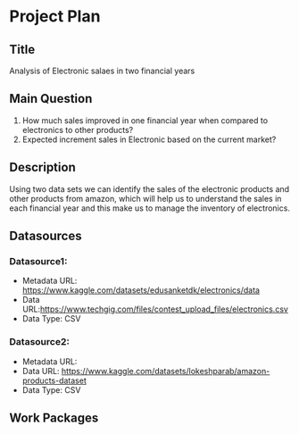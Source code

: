 # Project Plan

## Title
<!-- Give your project a short title. -->
Analysis of Electronic salaes in two financial years

## Main Question

<!-- Think about one main question you want to answer based on the data. -->
1. How much sales improved in one financial year when compared to electronics to other products?
2. Expected increment sales in Electronic based on the current market?

## Description

<!-- Describe your data science project in max. 200 words. Consider writing about why and how you attempt it. -->
Using two data sets we can identify the sales of the electronic products and other products from amazon, which will
help us to understand the sales in each financial year and this make us to manage the inventory of electronics.

## Datasources

<!-- Describe each datasources you plan to use in a section. Use the prefic "DatasourceX" where X is the id of the datasource. -->

### Datasource1: 
* Metadata URL: https://www.kaggle.com/datasets/edusanketdk/electronics/data
* Data URL:https://www.techgig.com/files/contest_upload_files/electronics.csv
* Data Type: CSV

### Datasource2: 
* Metadata URL:
* Data URL:  https://www.kaggle.com/datasets/lokeshparab/amazon-products-dataset
* Data Type: CSV

## Work Packages

<!-- List of work packages ordered sequentially, each pointing to an issue with more details. -->
